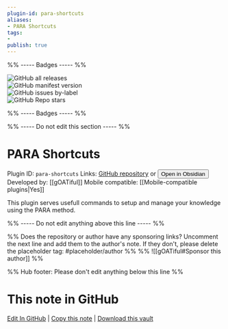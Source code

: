```yaml
---
plugin-id: para-shortcuts
aliases:
- PARA Shortcuts
tags: 
- 
publish: true
---
```


%% ----- Badges ----- %%

![GitHub all releases](https://img.shields.io/github/downloads/gOATiful/para-shortcuts/total?color=573E7A&logo=github&style=for-the-badge)   
![GitHub manifest version](https://img.shields.io/github/manifest-json/v/gOATiful/para-shortcuts?color=573E7A&logo=github&style=for-the-badge)   
![GitHub issues by-label](https://img.shields.io/github/issues/gOATiful/para-shortcuts/help%20wanted?color=573E7A&logo=github&style=for-the-badge)   
![GitHub Repo stars](https://img.shields.io/github/stars/gOATiful/para-shortcuts?color=573E7A&logo=github&style=for-the-badge)

%% ----- Badges ----- %%

%% ----- Do not edit this section ----- %%

# PARA Shortcuts

Plugin ID: `para-shortcuts`
Links: [GitHub repository](https://github.com/gOATiful/para-shortcuts) or [<button id=HH>Open in Obsidian</button>](obsidian://goto-plugin?id=para-shortcuts)
Developed by: [[gOATiful]]
Mobile compatible: [[Mobile-compatible plugins|Yes]]

This plugin serves usefull commands to setup and manage your knowledge using the PARA method.

%% ----- Do not edit anything above this line ----- %% 

%% Does the repository or author have any sponsoring links? Uncomment the next line and add them to the author's note. If they don't, please delete the placeholder tag: #placeholder/author %%
%% ![[gOATiful#Sponsor this author]] %%

%% Hub footer: Please don't edit anything below this line %%

# This note in GitHub

<span class="git-footer">[Edit In GitHub](https://github.dev/obsidian-community/obsidian-hub/blob/main/02%20-%20Community%20Expansions/02.05%20All%20Community%20Expansions/Plugins/para-shortcuts.md "git-hub-edit-note") | [Copy this note](https://raw.githubusercontent.com/obsidian-community/obsidian-hub/main/02%20-%20Community%20Expansions/02.05%20All%20Community%20Expansions/Plugins/para-shortcuts.md "git-hub-copy-note") | [Download this vault](https://github.com/obsidian-community/obsidian-hub/archive/refs/heads/main.zip "git-hub-download-vault") </span>
